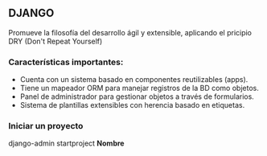 ## DJANGO

Promueve la filosofía del desarrollo ágil y extensible, aplicando el pricipio DRY (Don't Repeat Yourself)

### Características importantes:

* Cuenta con un sistema basado en componentes reutilizables (apps).
* Tiene un mapeador ORM para manejar registros de la BD como objetos.
* Panel de administrador para gestionar objetos a través de formularios.
* Sistema de plantillas extensibles con herencia basado en etiquetas.

### Iniciar un proyecto

django-admin startproject **Nombre**